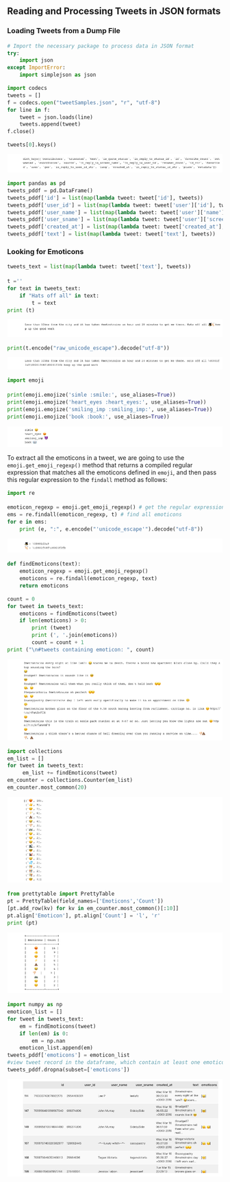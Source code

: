 ## Reading and Processing Tweets in JSON formats

### Loading Tweets from a Dump File

```python
# Import the necessary package to process data in JSON format
try:
    import json
except ImportError:
    import simplejson as json
```

```python
import codecs
tweets = []
f = codecs.open("tweetSamples.json", "r", "utf-8")
for line in f:
    tweet = json.loads(line)
    tweets.append(tweet) 
f.close()
```

````python
tweets[0].keys()
````

![截屏2021-01-28 下午4.58.23](https://raw.githubusercontent.com/DataDevLPY/TyporaPicStore/main/Picture202111220022619.png?token=AWS37JKTZV25OO2JMSL6PADBTJZG6)

```python
import pandas as pd
tweets_pddf = pd.DataFrame()
tweets_pddf['id'] = list(map(lambda tweet: tweet['id'], tweets))
tweets_pddf['user_id'] = list(map(lambda tweet: tweet['user']['id'], tweets))
tweets_pddf['user_name'] = list(map(lambda tweet: tweet['user']['name'], tweets))
tweets_pddf['user_sname'] = list(map(lambda tweet: tweet['user']['screen_name'], tweets))
tweets_pddf['created_at'] = list(map(lambda tweet: tweet['created_at'], tweets))
tweets_pddf['text'] = list(map(lambda tweet: tweet['text'], tweets))
```

### Looking for Emoticons

```python
tweets_text = list(map(lambda tweet: tweet['text'], tweets))

t =''
for text in tweets_text:
    if "Hats off all" in text:
        t = text
print (t)
```

![截屏2021-01-28 下午5.01.28](https://raw.githubusercontent.com/DataDevLPY/TyporaPicStore/main/Picture202111220022715.png?token=AWS37JJPV2U3XOWB6VUEVKDBTJZHK)

```python
print(t.encode("raw_unicode_escape").decode("utf-8"))
```

![截屏2021-01-28 下午5.01.52](https://raw.githubusercontent.com/DataDevLPY/TyporaPicStore/main/Picture/202111230020610.png)



```python
import emoji 

print(emoji.emojize('simle :smile:', use_aliases=True))
print(emoji.emojize('heart_eyes :heart_eyes:', use_aliases=True))
print(emoji.emojize('smiling_imp :smiling_imp:', use_aliases=True))
print(emoji.emojize('book :book:', use_aliases=True))
```

![截屏2021-01-28 下午5.02.21](https://raw.githubusercontent.com/DataDevLPY/TyporaPicStore/main/Picture202111220022693.png?token=AWS37JNHLZUI35P63Y6AMODBTJZHW)

To extract all the emoticons in a tweet, we are going to use the `emoji.get_emoji_regexp()` method that returns a compiled regular expression that matches all the emoticons defined in `emoji`, and then pass this regular expression to the `findall` method as follows:

```python
import re

emoticon_regexp = emoji.get_emoji_regexp() # get the regular expressions for all emoticons
ems = re.findall(emoticon_regexp, t) # find all emoticons
for e in ems:
    print (e, ":", e.encode("'unicode_escape'").decode("utf-8"))
```

![截屏2021-01-28 下午5.03.07](https://raw.githubusercontent.com/DataDevLPY/TyporaPicStore/main/Picture202111220022758.png?token=AWS37JNWNEPBUYRV2WYC353BTJZIA)





```python
def findEmoticons(text):
    emoticon_regexp = emoji.get_emoji_regexp()
    emoticons = re.findall(emoticon_regexp, text) 
    return emoticons
```

```python
count = 0
for tweet in tweets_text:
    emoticons = findEmoticons(tweet)
    if len(emoticons) > 0:
        print (tweet)
        print (', '.join(emoticons))
        count = count + 1
print ("\n#tweets containing emoticon: ", count)
```

![截屏2021-01-28 下午5.04.40](https://raw.githubusercontent.com/DataDevLPY/TyporaPicStore/main/Picture202111220022139.png?token=AWS37JMHOICWUBGJUPYPQGLBTJZJG)



```python
import collections
em_list = []
for tweet in tweets_text:
     em_list += findEmoticons(tweet)
em_counter = collections.Counter(em_list)
em_counter.most_common(20)
```

![截屏2021-01-28 下午5.06.02](https://raw.githubusercontent.com/DataDevLPY/TyporaPicStore/main/Picture202111220022057.png?token=AWS37JO4TP6VLAAXMZCHE2DBTJZJI)





```python
from prettytable import PrettyTable
pt = PrettyTable(field_names=['Emoticons','Count'])
[pt.add_row(kv) for kv in em_counter.most_common()[:10]]
pt.align['Emoticon'], pt.align['Count'] = 'l', 'r'
print (pt)
```

![截屏2021-01-28 下午5.07.42](https://raw.githubusercontent.com/DataDevLPY/TyporaPicStore/main/Picture202111220022728.png?token=AWS37JOEP2BXT7UI6J5GBETBTJZJ6)



```python
import numpy as np
emoticon_list = []
for tweet in tweets_text:
    em = findEmoticons(tweet)
    if len(em) is 0:
        em = np.nan
    emoticon_list.append(em)
tweets_pddf['emoticons'] = emoticon_list
#view tweet record in the dataframe, which contain at least one emoticon.
tweets_pddf.dropna(subset=['emoticons'])
```

![截屏2021-01-28 下午5.09.13](https://raw.githubusercontent.com/DataDevLPY/TyporaPicStore/main/Picture/202111230020487.png)

